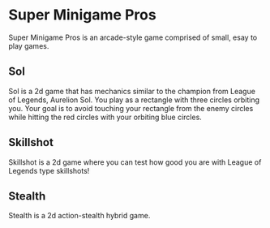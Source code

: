# Super Minigame Pros

Super Minigame Pros is an arcade-style game comprised of small, esay to play games.

## Sol
Sol is a 2d game that has mechanics similar to the champion from League of Legends, Aurelion Sol. You play as a rectangle with three circles orbiting you. Your goal is to avoid touching your rectangle from the enemy circles while hitting the red circles with your orbiting blue circles.

## Skillshot
Skillshot is a 2d game where you can test how good you are with League of Legends type skillshots!

## Stealth
Stealth is a 2d action-stealth hybrid game.
